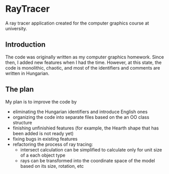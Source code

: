 # RayTracer

A ray tracer application created for the computer graphics course at university.

## Introduction

The code was originally written as my computer graphics homework. Since then, I added new features when I had the time. However, at this state, the code is monolithic, chaotic, and most of the identifiers and comments are written in Hungarian.

## The plan

My plan is to improve the code by

* eliminating the Hungarian identifiers and introduce English ones
* organizing the code into separate files based on the an OO class structure
* finishing unfinishied features (for example, the Hearth shape that has been added is not ready yet)
* fixing bugs in existing features
* refactoring the process of ray tracing:
  * intersect calculation can be simplified to calculate only for unit size of a each object type
  * rays can be transformed into the coordinate space of the model based on its size, rotation, etc